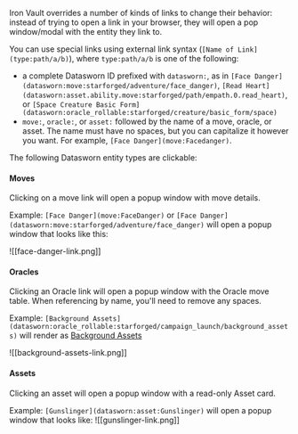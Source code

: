 Iron Vault overrides a number of kinds of links to change their behavior: instead of trying to open a link in your browser, they will open a pop window/modal with the entity they link to.

You can use special links using external link syntax (`[Name of Link](type:path/a/b)`), where `type:path/a/b` is one of the following:

* a complete Datasworn ID prefixed with `datasworn:`, as in `[Face Danger](datasworn:move:starforged/adventure/face_danger)`, `[Read Heart](datasworn:asset.ability.move:starforged/path/empath.0.read_heart)`, or `[Space Creature Basic Form](datasworn:oracle_rollable:starforged/creature/basic_form/space)`
* `move:`, `oracle:`, or `asset:` followed by the name of a move, oracle, or asset. The name must have no spaces, but you can capitalize it however you want. For example, `[Face Danger](move:Facedanger)`.

The following Datasworn entity types are clickable:
#### Moves

Clicking on a move link will open a popup window with move details.

Example: `[Face Danger](move:FaceDanger)` or `[Face Danger](datasworn:move:starforged/adventure/face_danger)` will open a popup window that looks like this:

![[face-danger-link.png]]
#### Oracles

Clicking an Oracle link will open a popup window with the Oracle move table. When referencing by name, you'll need to remove any spaces.

Example: `[Background Assets](datasworn:oracle_rollable:starforged/campaign_launch/background_assets)` will render as [Background Assets](oracle_rollable:starforged/campaign_launch/background_assets)

![[background-assets-link.png]]
#### Assets

Clicking an asset will open a popup window with a read-only Asset card.

Example: `[Gunslinger](datasworn:asset:Gunslinger)` will open a popup window that looks like:
![[gunslinger-link.png]]